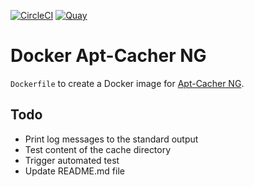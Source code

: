 [![CircleCI](https://circleci.com/gh/stefaniuk/docker-apt-cacher-ng.svg?style=shield "CircleCI")](https://circleci.com/gh/stefaniuk/docker-apt-cacher-ng) [![Quay](https://quay.io/repository/stefaniuk/apt-cacher-ng/status "Quay")](https://quay.io/repository/stefaniuk/apt-cacher-ng)

Docker Apt-Cacher NG
====================

`Dockerfile` to create a Docker image for [Apt-Cacher NG](https://www.unix-ag.uni-kl.de/~bloch/acng/).

Todo
----

- Print log messages to the standard output
- Test content of the cache directory
- Trigger automated test
- Update README.md file
